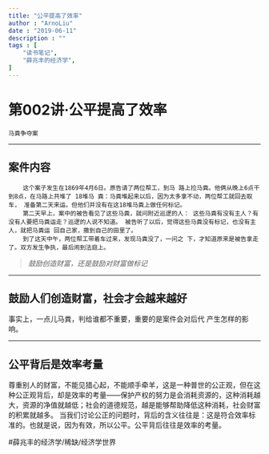 ```yaml
---
title: "公平提高了效率"
author : "ArnoLiu"
date : "2019-06-11"
description : ""
tags : [
    "读书笔记",
    "薛兆丰的经济学",
]
---
```


# 第002讲·公平提高了效率
`马粪争夺案`
- - - -
## 案件内容
        这个案子发生在1869年4月6日。原告请了两位帮工，到马 路上捡马粪。他俩从晚上6点干到8点，在马路上共堆了 18堆马 粪：马粪堆起来以后，因为太多拿不动，两位帮工就回去取车， 准备第二天来运。但他们并没有在这18堆马粪上做任何标记。
        第二天早上，案中的被告看见了这些马粪，就问附近巡逻的人： 这些马粪有没有主人？有没有人要把马粪运走？巡逻的人说不知道。 被告听了以后，觉得这些马粪没有标记，也没有主人，就把马粪运 回自己家，撒到自己的田里了。
        到了这天中午，两位帮工带着车过来，发现马粪没了，一问之 下，才知道原来是被告拿走了。双方发生争执，最后闹到法庭上。
> *鼓励创造财富，还是鼓励对财富做标记*  
- - - -
## 鼓励人们创造财富，社会才会越来越好
事实上，一点儿马粪，判给谁都不重要，重要的是案件会对后代 产生怎样的影响。
- - - -
## 公平背后是效率考量
尊重别人的财富，不能见猎心起，不能顺手牵羊，这是一种普世的公正观，但在这种公正观背后，却是效率的考量——保护产权的努力是会消耗资源的，这种消耗越大，资源的净值就越低；社会的道德规范，越是能够帮助降低这种消耗，社会财富的积累就越多。
当我们讨论公正的问题时，背后的含义往往是：这是符合效率标准的。也就是说，因为有效，所以公平。公平背后往往是效率的考量。

#薛兆丰的经济学/稀缺/经济学世界
